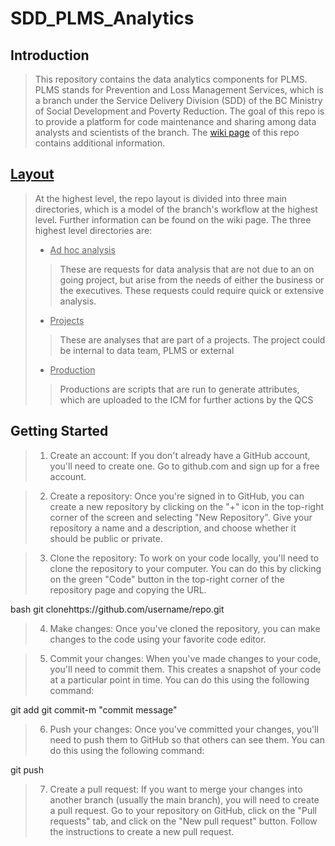 # SDD_PLMS_Analytics
## Introduction
> This repository contains the data analytics components for PLMS. PLMS stands for Prevention and Loss Management Services, which is a branch under the Service Delivery Division (SDD) of the BC Ministry of Social Development and Poverty Reduction. The goal of this repo is to provide a platform for code maintenance and sharing  among data analysts and scientists of the branch. The [wiki page](https://github.com/bcgov/SDD_PLMS/wiki) of this repo contains additional information.

## [Layout](https://github.com/bcgov/SDD_PLMS/wiki/Layout-Summary-and-Content)
> At the highest level, the repo layout is divided into three main directories, which is a model of the branch's workflow at the highest level. Further information can be found on the wiki page. The three highest level directories are:
> * <ins> Ad hoc analysis <ins>
> > These are requests for data analysis that are not due to an on going project, but arise from the needs of either the business or the executives. These requests could require quick or extensive analysis.
> * <ins> Projects <ins>
  > > These are analyses that are part of a projects. The project could be internal to data team, PLMS or external 
> * <ins> Production <ins>
  > > Productions are scripts that are run to generate attributes, which are uploaded to the ICM for further actions by the QCS
  
## Getting Started
  
> 1. Create an account: If you don't already have a GitHub account, you'll need to create one. Go to github.com and sign up for a free account.

> 2. Create a repository: Once you're signed in to GitHub, you can create a new repository by clicking on the "+" icon in the top-right corner of the screen and selecting "New Repository". Give your repository a name and a description, and choose whether it should be public or private.

> 3. Clone the repository: To work on your code locally, you'll need to clone the repository to your computer. You can do this by clicking on the green "Code" button in the top-right corner of the repository page and copying the URL.

bash
git clonehttps://github.com/username/repo.git 

> 4. Make changes: Once you've cloned the repository, you can make changes to the code using your favorite code editor.

> 5. Commit your changes: When you've made changes to your code, you'll need to commit them. This creates a snapshot of your code at a particular point in time. You can do this using the following command:

git add<filename>
git commit-m "commit message" 

> 6. Push your changes: Once you've committed your changes, you'll need to push them to GitHub so that others can see them. You can do this using the following command:

git push

> 7. Create a pull request: If you want to merge your changes into another branch (usually the main branch), you will need to create a pull request. Go to your repository on GitHub, click on the "Pull requests" tab, and click on the "New pull request" button. Follow the instructions to create a new pull request.

